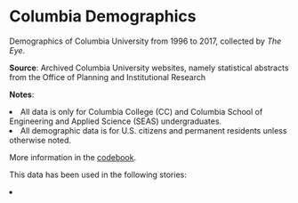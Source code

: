 # Columbia Demographics

Demographics of Columbia University from 1996 to 2017, collected by <i>The Eye</i>. 

<strong>Source</strong>: Archived Columbia University websites, namely statistical abstracts from the Office of Planning and Institutional Research

<strong>Notes</strong>: 
<li>All data is only for Columbia College (CC) and Columbia School of Engineering and Applied Science (SEAS) undergraduates.</li>

<li>All demographic data is for U.S. citizens and permanent residents unless otherwise noted.</li>

More information in the [codebook](https://github.com/TheEyeMagazine/columbia-demographics/blob/master/codebook-Columbia-demographics.txt).  

This data has been used in the following stories:

<li></li>

